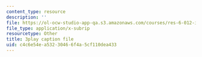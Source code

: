 ```yaml
---
content_type: resource
description: ''
file: https://ol-ocw-studio-app-qa.s3.amazonaws.com/courses/res-6-012-introduction-to-probability-spring-2018/c4c6e54ea53230466f4a5cf110dea433_GH7dwoXSD0s.srt
file_type: application/x-subrip
resourcetype: Other
title: 3play caption file
uid: c4c6e54e-a532-3046-6f4a-5cf110dea433
---
```

